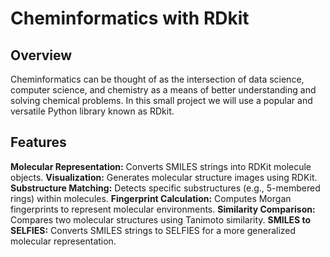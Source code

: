# Cheminformatics with RDkit


## Overview

Cheminformatics can be thought of as the intersection of data science, computer science, and chemistry as a means of better understanding and solving chemical problems. In this small project we will use a popular and versatile Python library known as RDkit.




## Features

**Molecular Representation:** Converts SMILES strings into RDKit molecule objects.
**Visualization:** Generates molecular structure images using RDKit.
**Substructure Matching:** Detects specific substructures (e.g., 5-membered rings) within molecules.
**Fingerprint Calculation:** Computes Morgan fingerprints to represent molecular environments.
**Similarity Comparison:** Compares two molecular structures using Tanimoto similarity.
**SMILES to SELFIES:** Converts SMILES strings to SELFIES for a more generalized molecular representation.
